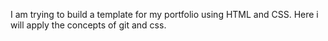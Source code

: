 I am trying to build a template for my portfolio using HTML and CSS. Here i will apply the concepts of git and css.
